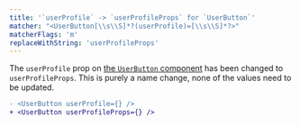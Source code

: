 ```yaml
---
title: '`userProfile` -> `userProfileProps` for `UserButton`'
matcher: "<UserButton[\\s\\S]*?(userProfile)=[\\s\\S]*?>"
matcherFlags: 'm'
replaceWithString: 'userProfileProps'
---
```


The `userProfile` prop on [the `UserButton` component](https://clerk.com/docs/references/javascript/clerk/user-button#user-button-component) has been changed to `userProfileProps`. This is purely a name change, none of the values need to be updated.

```diff
- <UserButton userProfile={} />
+ <UserButton userProfileProps={} />
```
